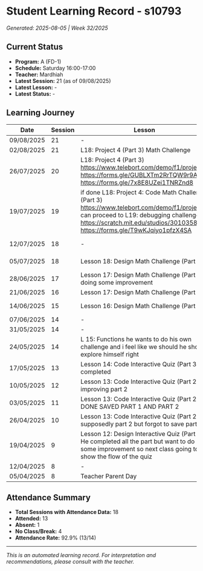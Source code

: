 # Student Learning Record - s10793
*Generated: 2025-08-05 | Week 32/2025*

## Current Status
- **Program:** A (FD-1)
- **Schedule:** Saturday 16:00-17:00
- **Teacher:** Mardhiah
- **Latest Session:** 21 (as of 09/08/2025)
- **Latest Lesson:** -
- **Latest Status:** -

## Learning Journey
| Date | Session | Lesson | Attendance | Progress |
|------|---------|--------|------------|----------|
| 09/08/2025 | 21 | - | - | - |
| 02/08/2025 | 21 | L18: Project 4 (Part 3) Math Challenge | Mardhiah | Completed |
| 26/07/2025 | 20 | L18: Project 4 (Part 3) https://www.telebort.com/demo/f1/project/4 https://forms.gle/GUBLXTm2RrTQW9r9A https://forms.gle/7x8E8UZei1TNRZnd8 | Mardhiah | In Progress |
| 19/07/2025 | 19 | if done L18: Project 4: Code Math Challenge (Part 3) https://www.telebort.com/demo/f1/project/4 can proceed to L19: debugging challenge B https://scratch.mit.edu/studios/30103586/   https://forms.gle/T9wKJqiyo1pfzX4SA | Mardhiah | In Progress |
| 12/07/2025 | 18 | - | No Class | In Progress |
| 05/07/2025 | 18 | Lesson 18: Design Math Challenge (Part 3) | Mardhiah | In Progress |
| 28/06/2025 | 17 | Lesson 17: Design Math Challenge (Part 2) doing some improvement | Mardhiah | In Progress |
| 21/06/2025 | 16 | Lesson 17: Design Math Challenge (Part 2) | Mardhiah | Completed |
| 14/06/2025 | 15 | Lesson 16: Design Math Challenge (Part 1) | Mardhiah | In Progress |
| 07/06/2025 | 14 | - | No Class | - |
| 31/05/2025 | 14 | - | No Class | - |
| 24/05/2025 | 14 | L 15: Functions he wants to do his own challenge and i feel like we should he should explore himself right | Mardhiah | Completed |
| 17/05/2025 | 13 | Lesson 14: Code Interactive Quiz (Part 3) completed | Mardhiah | Completed |
| 10/05/2025 | 12 | Lesson 13: Code Interactive Quiz (Part 2)  improving part 2 | Mardhiah | Completed |
| 03/05/2025 | 11 | Lesson 13: Code Interactive Quiz (Part 2) DONE SAVED PART 1 AND PART 2 | Hafiz | Completed |
| 26/04/2025 | 10 | Lesson 13: Code Interactive Quiz (Part 2) supposedly part 2 but forgot to save part 1 | Mardhiah | Completed |
| 19/04/2025 | 9 | Lesson 12: Design Interactive Quiz (Part 1) He completed all the part but want to do some improvement so next class going to show the flow of the quiz | Mardhiah | Completed |
| 12/04/2025 | 8 | - | Absent | - |
| 05/04/2025 | 8 | Teacher Parent Day | No Class | - |

## Attendance Summary
- **Total Sessions with Attendance Data:** 18
- **Attended:** 13
- **Absent:** 1
- **No Class/Break:** 4
- **Attendance Rate:** 92.9% (13/14)

---
*This is an automated learning record. For interpretation and recommendations, please consult with the teacher.*